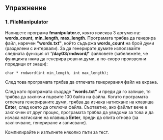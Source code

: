 ## Упражнение

### 1. FileManipulator
Напишете програма **fmanipulator.c**, която изисква 3 аргумента: **words_count**, **min_length**, **max_length**. Програмата трябва да генерира файл, наречен **"words.txt"**, който съдържа **words_count** на брой думи (разделени с интервали). За да генерирате думите използвайте следната функция от **'/day03/rndword/'** файловете (забележете, че функцията няма да генерира реални думи, а по-скоро произволни поредици от знаци):

```
char * rndword(int min_length, int max_length);
```

След това програмата трябва да отпечата генерирания файл на екрана.

След като програмата създаде **"words.txt"** и преди да го запише, тя трябва да заключи първите 100 байта на файла. Когато програмата отпечата генерираните думи, трябва да изчака натискане на клавиша **Enter**, след което да отключи файла. Съответно, ако файлът вече е заключен от друг процес, програмата трябва да уведоми за това и да изчака натискане на клавиша **Enter**, преди да опита отново (за заключване, генериране и записване).

Компилирайте и изпълнете няколко пъти за тест.